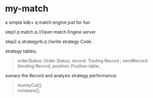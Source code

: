 # my-match
a simple kdb+ q match engine just for fun

step1.q match.q //Open match Engine server.

step2.q strategyrb.q //write strategy Code.



strategy tables;
>  orderStatus: Order Status;
>  record:  Trading Record ;
>  sendRecord: Sending Record;
>  position: Position table;


sumary the Record and analysis strategy performance:
> moneyCal[];  
> compare[];
